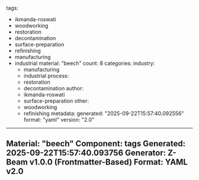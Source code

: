 tags:
  - ikmanda-roswati
  - woodworking
  - restoration
  - decontamination
  - surface-preparation
  - refinishing
  - manufacturing
  - industrial
material: "beech"
count: 8
categories:
  industry:
    - manufacturing
    - industrial
  process:
    - restoration
    - decontamination
  author:
    - ikmanda-roswati
    - surface-preparation
  other:
    - woodworking
    - refinishing
metadata:
  generated: "2025-09-22T15:57:40.092556"
  format: "yaml"
  version: "2.0"

---
Material: "beech"
Component: tags
Generated: 2025-09-22T15:57:40.093756
Generator: Z-Beam v1.0.0 (Frontmatter-Based)
Format: YAML v2.0
---